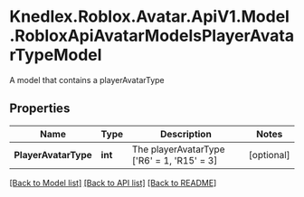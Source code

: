 # Knedlex.Roblox.Avatar.ApiV1.Model.RobloxApiAvatarModelsPlayerAvatarTypeModel
A model that contains a playerAvatarType

## Properties

Name | Type | Description | Notes
------------ | ------------- | ------------- | -------------
**PlayerAvatarType** | **int** | The playerAvatarType [&#39;R6&#39; &#x3D; 1, &#39;R15&#39; &#x3D; 3] | [optional] 

[[Back to Model list]](../README.md#documentation-for-models) [[Back to API list]](../README.md#documentation-for-api-endpoints) [[Back to README]](../README.md)

